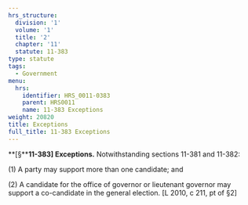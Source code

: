 ```yaml
---
hrs_structure:
  division: '1'
  volume: '1'
  title: '2'
  chapter: '11'
  statute: 11-383
type: statute
tags:
  - Government
menu:
  hrs:
    identifier: HRS_0011-0383
    parent: HRS0011
    name: 11-383 Exceptions
weight: 20820
title: Exceptions
full_title: 11-383 Exceptions
---
```

**[§****11-383] Exceptions.** Notwithstanding sections 11-381 and 11-382:

(1) A party may support more than one candidate; and

(2) A candidate for the office of governor or lieutenant governor may support a co-candidate in the general election. [L 2010, c 211, pt of §2]